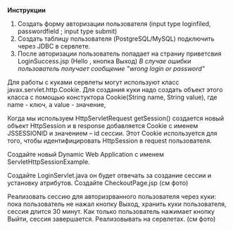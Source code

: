 **Инструкции**

1. Создать форму авторизации пользователя (input type loginfiled, passwordfield ; input type submit)
2. Создать таблицу пользователя (PostgreSQL/MySQL) подключить через JDBC в сервлете.
3. После авторизации пользователь попадает на страниу приветсвия LoginSuccess.jsp (Hello <username> , кнопка Выход)
*В случае ошибки пользователь получает сообщение "wrong login or password"*

Для работы с куками сервлеты могут используют класс javax.servlet.http.Cookie. 
Для создания куки надо создать объект этого класса с помощью констуктора Cookie(String name, String value), 
где name - ключ, а value - значение,

Когда мы используем HttpServletRequest getSession() создается новый объект HttpSession 
и в response добавляется Cookie с именем JSSESSIONID и значением – id сессии. 
Этот Cookie используется для того, чтобы идентифицировать HttpSession в request пользователя. 

Создайте новый Dynamic Web Application c именем ServletHttpSessionExample. 

Создайте LoginServlet.java он будет отвечать за создание сессии и установку атрибутов.  Создайте CheckoutPage.jsp (см фото)


Реализовать сессию для авторизрванного пользователя через куки: пока пользователь не нажал кнопку 
Выход, хранить куки пользователя, сессия длится 30 минут.
Как только пользователь нажимает кнопку Выйти, сессия завершается.
Реализовывать на сервлетах. (см фото)